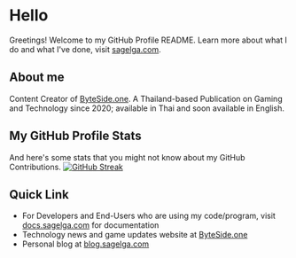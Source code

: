 # Hello
Greetings! Welcome to my GitHub Profile README. Learn more about what I do and what I've done, visit [sagelga.com](https://www.sagelga.com/).

## About me
Content Creator of [ByteSide.one](https://byteside.one/th/). A Thailand-based Publication on Gaming and Technology since 2020; available in Thai and soon available in English.

## My GitHub Profile Stats
And here's some stats that you might not know about my GitHub Contributions.
[![GitHub Streak](http://github-readme-streak-stats.herokuapp.com?user=sagelga&hide_border=true&date_format=j%20M%5B%20Y%5D&fire=DD2727)](https://git.io/streak-stats)

## Quick Link
- For Developers and End-Users who are using my code/program, visit [docs.sagelga.com](https://docs.sagelga.com/) for documentation
- Technology news and game updates website at [ByteSide.one](https://byteside.one/th/)
- Personal blog at [blog.sagelga.com](https://blog.sagelga.com/)
